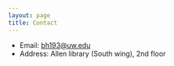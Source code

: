 ```yaml
---
layout: page
title: Contact
---
```


- Email: bh193@uw.edu
- Address: Allen library (South wing), 2nd floor

